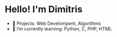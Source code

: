 # Hello! I'm Dimitris
- 🔭 Projects: Web Develompent, Algorithms
- 🌱 I’m currently learning: Python, C, PHP, HTML

